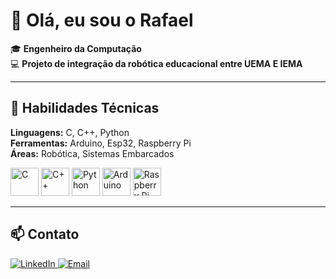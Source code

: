 # 👋 Olá, eu sou o Rafael

🎓 **Engenheiro da Computação**  
💻 **Projeto de integração da robótica educacional entre UEMA E IEMA**

---

## 🧠 Habilidades Técnicas

**Linguagens:** C, C++, Python  
**Ferramentas:** Arduino, Esp32, Raspberry Pi  
**Áreas:** Robótica, Sistemas Embarcados

<p align="left">
  <img src="https://cdn.jsdelivr.net/gh/devicons/devicon/icons/c/c-original.svg" alt="C" width="45" height="45"/>
  <img src="https://cdn.jsdelivr.net/gh/devicons/devicon/icons/cplusplus/cplusplus-original.svg" alt="C++" width="45" height="45"/>
  <img src="https://cdn.jsdelivr.net/gh/devicons/devicon/icons/python/python-original.svg" alt="Python" width="45" height="45"/>
  <img src="https://cdn.jsdelivr.net/gh/devicons/devicon/icons/arduino/arduino-original.svg" alt="Arduino" width="45" height="45"/>
  <img src="https://cdn.jsdelivr.net/gh/devicons/devicon/icons/raspberrypi/raspberrypi-original.svg" alt="Raspberry Pi" width="45" height="45"/>
</p>

---

## 📫 Contato

<p align="left">
  <a href="www.linkedin.com/in/rafael-alencar-3b3296350" target="_blank">
    <img src="https://img.shields.io/badge/LinkedIn-0077B5?style=for-the-badge&logo=linkedin&logoColor=white" alt="LinkedIn"/>
  </a>
  <a href="mailto:devrafaeljnalencar@gmail.com">
    <img src="https://img.shields.io/badge/Gmail-D14836?style=for-the-badge&logo=gmail&logoColor=white" alt="Email"/>
  </a>
</p>

